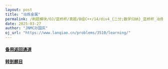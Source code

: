 ```yaml
---
layout: post
title: "冶炼金属"
permalink: /刷题模块/OJ/蓝桥杯/真题/B组C++/14/div4_{二分;数学归纳}_蓝桥杯_冶炼金属.md/
date: 2025-03-27
author: "JNMC孙国庆"
oj_url: "https://www.lanqiao.cn/problems/3510/learning/"
---
```


#### [备用返回通道](../../README.md)
#### [转到题目](https://www.lanqiao.cn/problems/3510/learning/)
